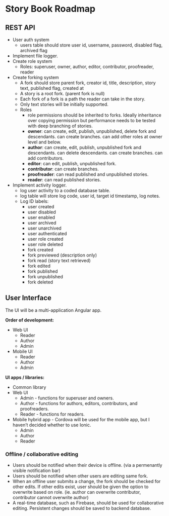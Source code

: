 # Story Book Roadmap

## REST API

- User auth system
  - users table should store user id, username, password, disabled flag, archived flag
- Implement file logger. 
- Create role system
  - Roles: superuser, owner, author, editor, contributor, proofreader, reader
- Create forking system 
  - A fork should store parent fork, creator id, title, description, story text, published flag, created at
  - A story is a root fork. (parent fork is null)
  - Each fork of a fork is a path the reader can take in the story. 
  - Only text stories will be initially supported. 
  - Roles
    - role permissions should be inherited to forks. Ideally inheritance over copying permission but performance needs to be tested with deep branching of stories. 
    - **owner**: can create, edit, publish, unpublished, delete fork and descendants. can create branches. can add other roles at owner level and below. 
    - **author**: can create, edit, publish, unpublished fork and descendants. can delete descendants. can create branches. can add contributors. 
    - **editor**: can edit, publish, unpublished fork. 
    - **contributor**: can create branches. 
    - **proofreader**: can read published and unpublished stories. 
    - **reader**: can read published stories. 
- Implement activity logger. 
  - log user activity to a coded database table. 
  - log table will store log code, user id, target id timestamp, log notes. 
  - Log ID labels:
    - user created
    - user disabled
    - user enabled
    - user archived
    - user unarchived
    - user authenticated
    - user role created
    - user role deleted
    - fork created
    - fork previewed (description only)
    - fork read (story text retrieved)
    - fork edited
    - fork published
    - fork unpublished
    - fork deleted

## User Interface

The UI will be a multi-application Angular app. 

**Order of development:**

- Web UI
  - Reader
  - Author
  - Admin
- Mobile UI
  - Reader
  - Author
  - Admin

**UI apps / libraries:**

- Common library
- Web UI
  - Admin - functions for superuser and owners. 
  - Author - functions for authors, editors, contributors, and proofreaders. 
  - Reader - functions for readers. 
- Mobile hybrid app - Cordova will be used for the mobile app, but I haven’t decided whether to use Ionic. 
  - Admin
  - Author
  - Reader

### Offline / collaborative editing

- Users should be notified when their device is offline. (via a permenantly visible notification bar)
- Users should be notified when other users are editing same fork. 
- When an offline user submits a change, the fork should be checked for other edits. If other edits exist, user should be given the option to overwrite based on role. (ie. author can overwrite contributor, contributor cannot overwrite author)
- A real-time database, such as Firebase, should be used for collaborative editing. Persistent changes should be saved to backend database. 